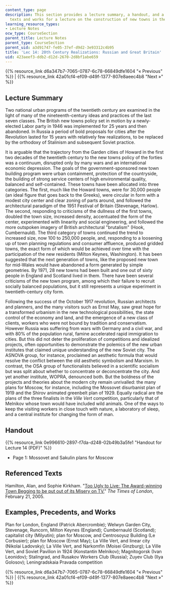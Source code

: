 ```yaml
---
content_type: page
description: This section provides a lecture summary, a handout, and a list of referenced
  texts and works for a lecture on the construction of new towns in the UK and Russia.
learning_resource_types:
- Lecture Notes
ocw_type: CourseSection
parent_title: Lecture Notes
parent_type: CourseSection
parent_uid: a3d91747-fe05-37ef-d9d2-3e93312c4b95
title: 'Lec 14: 20th Century Realizations: Russian and Great Britain'
uid: 423aeef3-ddb2-d12d-2670-2d8bf1abe659
---
```


{{% resource_link d6a347b7-7065-0787-6c78-66849dfe1604 "« Previous" %}} | {{% resource_link 42a01cf4-ef09-d49f-1377-807e8aeec4b8 "Next »" %}}

Lecture Summary
---------------

Two national urban programs of the twentieth century are examined in the light of many of the nineteenth-century ideas and practices of the last seven classes. The British new towns policy set in motion by a newly-elected Labor party in 1946 was implemented for 25 years and then abandoned. In Russia a period of bold proposals for cities after the Revolution lasted for 15 years with relatively few realizations, to be replaced by the orthodoxy of Stalinism and subsequent Soviet practice.

It is arguable that the trajectory from the Garden cities of Howard in the first two decades of the twentieth century to the new towns policy of the forties was a continuum, disrupted only by many wars and an international economic depression. The goals of the government-sponsored new town building program were urban containment, protection of the countryside, the building of strong service centers of high environmental quality, balanced and self-contained. These towns have been allocated into three categories. The first, much like the Howard towns, were for 30,000 people (an ideal figure that goes back to the Greeks), were circular in form with a modest city center and clear zoning of parts around, and followed the architectural paradigm of the 1951 Festival of Britain (Stevenage, Harlow). The second, responding to criticisms of the dullness of the first towns, doubled the town size, increased density, accentuated the form of the center, experimented with linearity and social engineering, and followed the more outspoken imagery of British architectural "brutalism" (Hook, Cumbernauld). The third category of towns continued the trend to increased size, now 100 to 250,000 people, and, responding to a loosening up of town planning regulations and consumer affluence, produced gridded towns, the exact form of which would be achieved over time with the participation of the new residents (Milton Keynes, Washington). It has been suggested that the next generation of towns, like the proposed new town for mid-Wales would have abandoned a form generated by simple geometries. By 1971, 28 new towns had been built and one out of sixty people in England and Scotland lived in them. There have been several criticisms of the new town program, among which their failure to recruit socially balanced populations, but it still represents a unique experiment in twentieth-century city form.

Following the success of the October 1917 revolution, Russian architects and planners, and the many visitors such as Ernst May, saw great hope for a transformed urbanism in the new technological possibilities, the state control of the economy and land, and the emergence of a new class of clients, workers who were not bound by tradition and conservatism. However Russia was suffering from wars with Germany and a civil war, and with 80% of the population rural, famine accelerated rapid immigration to cities. But this did not deter the proliferation of competitions and idealized projects, often opportunities to demonstrate the polemics of the new urban institutes that claimed unique understanding of the new Soviet city. The ASNOVA group, for instance, proclaimed an aesthetic formula that would resolve the conflict between the old aesthetic symbolism and Marxism. In contrast, the OSA group of functionalists believed in a scientific socialism but was split about whether to concentrate or deconcentrate the city. And yet another institute, WOPRA, denounced both. But the boldness of the projects and theories about the modern city remain unrivalled: the many plans for Moscow, for instance, including the Mossovet disurbanist plan of 1919 and the Shirov animated greenbelt plan of 1929. Equally radical are the plans of the three finalists in the _Ville Vert_ competition, particularly that of Melnikov whose town would have included wild animals. One of the ways to keep the visiting workers in close touch with nature, a laboratory of sleep, and a central institute for changing the form of man.

Handout
-------

{{% resource_link 0e996610-2897-f7da-d248-02b49b3a5fe1 "Handout for Lecture 14 (PDF)" %}}

*   Page 1: Mossovet and Sakulin plans for Moscow

Referenced Texts
----------------

Hamilton, Alan, and Sophie Kirkham. "[Too Ugly to Live: The Award-winning Town Begging to be put out of its Misery on TV](http://www.thetimes.co.uk/tto/news/uk/article1932490.ece)," _The Times of London_, February 21, 2005.

Examples, Precedents, and Works
-------------------------------

Plan for London, England (Patrick Abercrombie); Welwyn Garden City, Stevenage, Runcorn, Milton Keynes (England); Cumbernauld (Scotland); capitalist city (Milyutin); plan for Moscow, and Centrosoyuz Building (Le Corbusier); plan for Moscow (Ernst May); La Ville Vert, and linear city (Nikolai Ladovsky); La Ville Vert, and Narkomfin (Moisei Ginzburg); La Ville Vert, and Soviet Pavilion in 1924 (Konstantin Melnikov); Magnitogorsk (Ivan Leonidov); Stalingrad, and Rusakov Workers Club (Russia); Zuyev Club (Ilya Golosov); Leningradskaia Pravada competition

{{% resource_link d6a347b7-7065-0787-6c78-66849dfe1604 "« Previous" %}} | {{% resource_link 42a01cf4-ef09-d49f-1377-807e8aeec4b8 "Next »" %}}